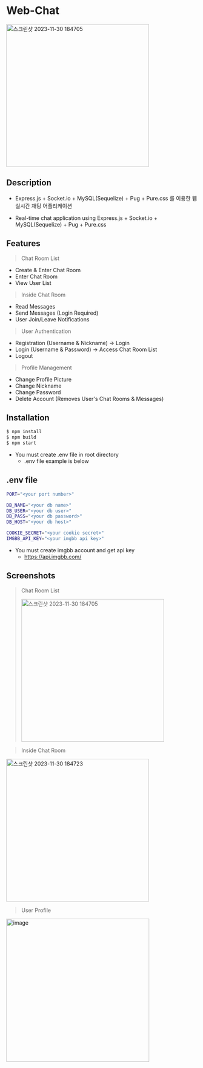 # Web-Chat

<img width="376" alt="스크린샷 2023-11-30 184705" src="https://github.com/jrsky723/web-chat/assets/67538999/7d281226-06b2-402f-89c1-d70904f02735">

## Description

- Express.js + Socket.io + MySQL(Sequelize) + Pug + Pure.css 를 이용한 웹 실시간 채팅 어플리케이션

- Real-time chat application using Express.js + Socket.io + MySQL(Sequelize) + Pug + Pure.css

## Features

> Chat Room List

- Create & Enter Chat Room
- Enter Chat Room
- View User List

> Inside Chat Room

- Read Messages
- Send Messages (Login Required)
- User Join/Leave Notifications

> User Authentication

- Registration (Username & Nickname) -> Login
- Login (Username & Password) -> Access Chat Room List
- Logout

> Profile Management

- Change Profile Picture
- Change Nickname
- Change Password
- Delete Account (Removes User's Chat Rooms & Messages)

## Installation

```bash
$ npm install
$ npm build
$ npm start
```
- You must create .env file in root directory
  - .env file example is below

## .env file

```bash
PORT="<your port number>"

DB_NAME="<your db name>"
DB_USER="<your db user>"
DB_PASS="<your db password>"
DB_HOST="<your db host>"

COOKIE_SECRET="<your cookie secret>"
IMGBB_API_KEY="<your imgbb api key>"
```

- You must create imgbb account and get api key
  - https://api.imgbb.com/

## Screenshots

> Chat Room List
>
> <img width="376" alt="스크린샷 2023-11-30 184705" src="https://github.com/jrsky723/web-chat/assets/67538999/7d281226-06b2-402f-89c1-d70904f02735">

> Inside Chat Room

<img width="376" alt="스크린샷 2023-11-30 184723" src="https://github.com/jrsky723/web-chat/assets/67538999/bb78ac92-ce42-44f1-a756-6509796946ff">

> User Profile

<img width="377" alt="image" src="https://github.com/jrsky723/web-chat/assets/67538999/c1915e99-7a06-4e98-9bd1-c901c637deea">
